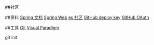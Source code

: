 ##社区

##资料
[Spring 文档](https://spring.io/guides)
[Spring Web](https://spring.io/guides/gs/serving-web-content/)
[es 社区](https://elasticsearch.cn/explore)
[GitHub deploy key](https://developer.github.com/v3/guides/managing-deploy-keys/#deploy-keys)
[GitHub OAuth](https://docs.github.com/en/developers/apps/building-oauth-apps/creating-an-oauth-app)

##工具
[Git](https://git-scm.com/download)
[Visual Paradigm](https://www.visual-paradigm.com)


git init
